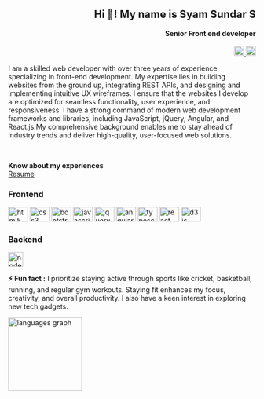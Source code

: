 <div align="right">

  <h2>Hi 👋! My name is Syam Sundar S</h2>
  <b> Senior Front end developer</b>
  <br> <br>

  <a href="mailto:syamsundardeveloper98@gmail.com" target="_blank">
    <img
      src="https://img.shields.io/static/v1?message=Gmail&logo=gmail&label=&color=D14836&logoColor=white&labelColor=&style=flat"
      height="20" alt="gmail logo" />
  </a>
  <a href="https://x.com/syam_sundar_ss" target="_blank">
    <img
      src="https://img.shields.io/static/v1?message=Twitter&logo=twitter&label=&color=1DA1F2&logoColor=white&labelColor=&style=flat"
      height="20" alt="twitter logo" />
  </a>

</div>

<div>

  <p align="left">I am a skilled web developer with over three years of experience specializing in front-end
    development. My expertise lies in building websites from the ground up, integrating REST APIs, and designing and
    implementing intuitive UX wireframes. I ensure that the websites I develop are optimized for seamless
    functionality,
    user experience, and responsiveness. I have a strong command of modern web development frameworks and libraries,
    including JavaScript, jQuery, Angular, and React.js.My comprehensive background enables me to stay ahead of
    industry
    trends and deliver high-quality, user-focused web solutions.</p>

  <br>

  <p align="left">
    <b> Know about my experiences</b> <br>
    <a href="https://github.com/syamswan/portfolio/raw/refs/heads/master/docs/resume.pdf"> Resume </a>
  </p>

</div>

<div align="left">

  <h3> Frontend </h3>

  <img title="HTML" src="https://cdn.jsdelivr.net/gh/devicons/devicon/icons/html5/html5-original.svg" height="30" width="40"
    alt="html5 logo" />
  <img title="Css" src="https://cdn.jsdelivr.net/gh/devicons/devicon/icons/css3/css3-original.svg" height="30" width="40"
    alt="css3 logo" />
  <img title="Bootstrap" src="https://cdn.jsdelivr.net/gh/devicons/devicon/icons/bootstrap/bootstrap-original.svg" height="30" width="40"
    alt="bootstrap logo" />
  <img title="Javascript" src="https://cdn.jsdelivr.net/gh/devicons/devicon/icons/javascript/javascript-original.svg" height="30"
    width="40" alt="javascript logo" />
  <img title="Jquery" src="https://cdn.jsdelivr.net/gh/devicons/devicon/icons/jquery/jquery-original.svg" height="30" width="40"
    alt="jquery logo" />
  <img title="Angularjs" src="https://cdn.jsdelivr.net/gh/devicons/devicon/icons/angularjs/angularjs-original.svg" height="30" width="40"
    alt="angularjs logo" />
  <img title="Typescript" src="https://cdn.jsdelivr.net/gh/devicons/devicon/icons/typescript/typescript-original.svg" height="30"
    width="40" alt="typescript logo" />
  <img title="Reactjs" src="https://cdn.jsdelivr.net/gh/devicons/devicon/icons/react/react-original.svg" height="30" width="40"
    alt="react logo" />
  <img title="D3js" src="https://cdn.jsdelivr.net/gh/devicons/devicon/icons/d3js/d3js-original.svg" height="30" width="40"
    alt="d3js logo" />


  <h3> Backend </h3>

  <img src="https://cdn.jsdelivr.net/gh/devicons/devicon/icons/nodejs/nodejs-original.svg" height="30"
    alt="nodejs logo" />
  </p>

</div>

<p><b> ⚡ Fun fact :</b> I prioritize staying active through sports like cricket, basketball, running, and regular gym
  workouts. Staying fit enhances my focus, creativity, and overall productivity. I also have a keen interest in
  exploring new tech gadgets.</p>

<!-- <img align="left"
  src="https://github-readme-stats.vercel.app/api?username=syamswan&hide_title=false&hide_rank=false&show_icons=true&include_all_commits=true&count_private=true&disable_animations=false&theme=dracula&locale=en&hide_border=false"
  height="150" alt="stats graph" /> <br> -->
<img align="left"
  src="https://github-readme-stats.vercel.app/api/top-langs?username=syamswan&locale=en&hide_title=false&layout=compact&card_width=320&langs_count=5&theme=dracula&hide_border=false"
  height="150" alt="languages graph" />

<!-- <img align="right" style="height: 20px; width: auto;"
  src="https://visitor-badge.laobi.icu/badge?page_id=syamswan.syamswan&" /> -->
